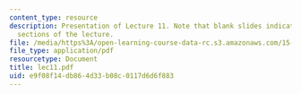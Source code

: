 ```yaml
---
content_type: resource
description: Presentation of Lecture 11. Note that blank slides indicate separate
  sections of the lecture.
file: /media/https%3A/open-learning-course-data-rc.s3.amazonaws.com/15-040-game-theory-for-managers-spring-2004/e9f08f14db864d33b08c0117d6d6f883_lec11.pdf
file_type: application/pdf
resourcetype: Document
title: lec11.pdf
uid: e9f08f14-db86-4d33-b08c-0117d6d6f883
---
```

